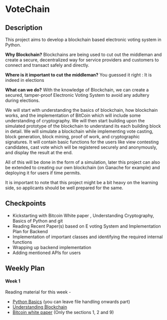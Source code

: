 # VoteChain

## Description

This project aims to develop a blockchain based electronic voting system in Python.

**Why Blockchain?**
Blockchains are being used to cut out the middleman and create a secure, decentralized way for service providers and customers to connect and transact safely and directly.

**Where is it important to cut the middleman?** You guessed it right : It is indeed in elections

**What can we do?**
With the knowledge of Blockchain, we can create a secured, tamper-proof Electronic Voting System to avoid any adultery during elections.

We will start with understanding the basics of blockchain, how blockchain works, and the
implementation of BitCoin which will include some understanding of cryptography. We will then start building upon the simulated prototype of the blockchain to understand its each building block in detail. We will simulate a blockchain while implementing vote casting, block generation, block mining, proof of work, and cryptographic signatures. It will contain basic functions for the users like view contesting candidates, cast vote which will be registered securely and anonymously, and display the result at the end.

All of this will be done in the form of a simulation, later this project can also be extended to creating our own blockchain (on Ganache for example) and deploying it for users if time permits.

It is important to note that this project might be a bit heavy on the learning side, so applicants should be well prepared for the same.

## Checkpoints

- Kickstarting with Bitcoin White paper , Understanding Cryptography, Basics of Python and git
- Reading Recent Paper(s) based on E voting System and Implementation Plan for Backend
- Implementation of important classes and identifying the required internal functions
- Wrapping up backend implementation
- Adding mentioned APIs for users

## Weekly Plan

#### Week 1

Reading material for this week -

- [Python Basics](https://www.w3schools.com/python/) (you can leave file handling onwards part)
- [Understanding Blockchain](https://www.tutorialspoint.com/blockchain/index.htm)
- [Bitcoin white paper](https://bitcoin.org/bitcoin.pdf) (Only the sections 1, 2 and 9)




